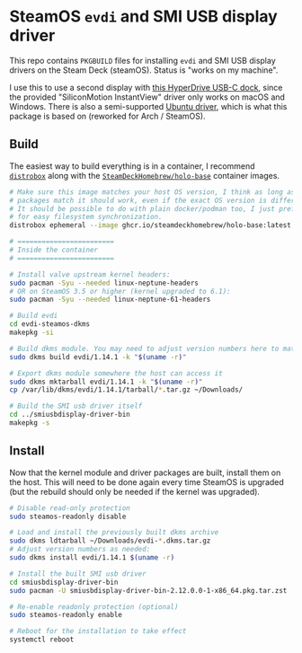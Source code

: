 # SteamOS `evdi` and SMI USB display driver

This repo contains `PKGBUILD` files for installing `evdi` and SMI USB display
drivers on the Steam Deck (steamOS). Status is "works on my machine".

I use this to use a second display with
[this HyperDrive USB-C dock](https://www.hypershop.com/products/hyperdrive-dual-4k-hdmi-10-in-1-usb-c-hub),
since the provided "SiliconMotion InstantView" driver only works on macOS and
Windows. There is also a semi-supported
[Ubuntu driver](https://hypershop.zendesk.com/hc/en-us/articles/10344404131988-Linux-Driver-Download),
which is what this package is based on (reworked for Arch / SteamOS).

## Build

The easiest way to build everything is in a container, I recommend
[`distrobox`](https://github.com/89luca89/distrobox) along with the
[`SteamDeckHomebrew/holo-base`](https://github.com/SteamDeckHomebrew/holo-docker)
container images.

```sh
# Make sure this image matches your host OS version, I think as long as the kernel
# packages match it should work, even if the exact OS version is different.
# It should be possible to do with plain docker/podman too, I just prefer distrobox
# for easy filesystem synchronization.
distrobox ephemeral --image ghcr.io/steamdeckhomebrew/holo-base:latest

# ========================
# Inside the container
# ========================

# Install valve upstream kernel headers:
sudo pacman -Syu --needed linux-neptune-headers
# OR on SteamOS 3.5 or higher (kernel upgraded to 6.1):
sudo pacman -Syu --needed linux-neptune-61-headers

# Build evdi
cd evdi-steamos-dkms
makepkg -si

# Build dkms module. You may need to adjust version numbers here to match your system
sudo dkms build evdi/1.14.1 -k "$(uname -r)"

# Export dkms module somewhere the host can access it
sudo dkms mktarball evdi/1.14.1 -k "$(uname -r)"
cp /var/lib/dkms/evdi/1.14.1/tarball/*.tar.gz ~/Downloads/

# Build the SMI usb driver itself
cd ../smiusbdisplay-driver-bin
makepkg -s
```

## Install

Now that the kernel module and driver packages are built, install them on the host.
This will need to be done again every time SteamOS is upgraded (but the rebuild
should only be needed if the kernel was upgraded).

```sh
# Disable read-only protection
sudo steamos-readonly disable

# Load and install the previously built dkms archive
sudo dkms ldtarball ~/Downloads/evdi-*.dkms.tar.gz
# Adjust version numbers as needed:
sudo dkms install evdi/1.14.1 $(uname -r)

# Install the built SMI usb driver
cd smiusbdisplay-driver-bin
sudo pacman -U smiusbdisplay-driver-bin-2.12.0.0-1-x86_64.pkg.tar.zst

# Re-enable readonly protection (optional)
sudo steamos-readonly enable

# Reboot for the installation to take effect
systemctl reboot
```
